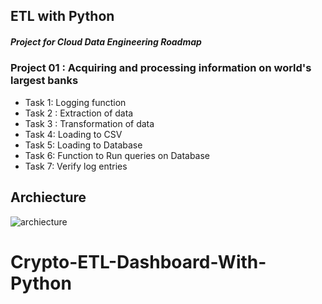 ## ETL with Python

##### Project for Cloud Data Engineering Roadmap

### Project 01 : Acquiring and processing information on world's largest banks

- Task 1: Logging function
- Task 2 : Extraction of data
- Task 3 : Transformation of data
- Task 4: Loading to CSV
- Task 5: Loading to Database
- Task 6: Function to Run queries on Database
- Task 7: Verify log entries

## Archiecture

![archiecture](https://github.com/user-attachments/assets/6564a736-91ea-4159-91b8-f06a8365f651)



# Crypto-ETL-Dashboard-With-Python
